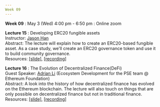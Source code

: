 ```yaml
---
Week 09
---
```


<b>Week 09</b>
: May 3 (Wed) 4:00 pm - 6:50 pm
  : Online zoom

<b>Lecture 15</b>
: Developing ERC20 fungible assets<br>
  Instructor: <a href="/kaist/staff/#Jaesun Han (Jason)">Jason Han</a><br>
  Abstract: The lecture will explain how to create an ERC20-based fungible asset. As a case study, we'll create an ERC20 governance token and use it to build community governance.<br>
  Resources: <a href="/kaist/assets/files/Web3@KAIST-Lecture15.pdf" target="_blank">[slide]</a>, <a href="https://youtu.be/I22dzhlH6b0" target="_blank">[recording]</a><br>
  
<b>Lecture 16</b>
: The Evolution of Decentralized Finance(DeFi)<br>
  Guest Speaker: <a href="/kaist/speaker/#Adrian Li">Adrian Li</a> (Ecosystem Development for the PSE team @ Ethereum Foundation)<br>
  Abstract: A look into the history of how decentralized finance has evolved on the Ethereum blockchain. The lecture will also touch on things that are only possible on decentralized finance but not in traditional finance.<br>
  Resources: <a href="/kaist/assets/files/Web3@KAIST-Lecture16.pdf" target="_blank">[slide]</a>, <a href="https://youtu.be/oJf1QR9QJBM" target="_blank">[recording]</a><br>
